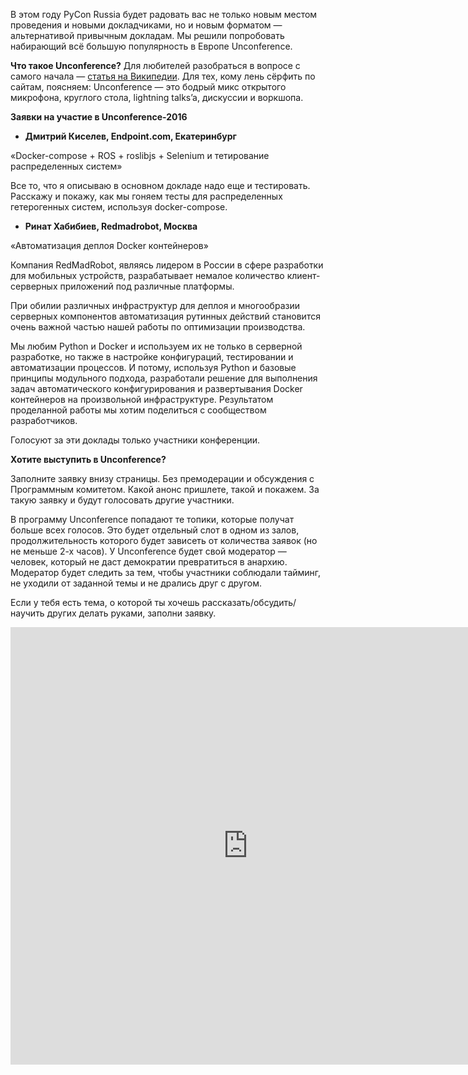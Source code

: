 В этом году PyCon Russia будет радовать вас не только новым местом проведения и новыми докладчиками, но и новым форматом — альтернативой привычным докладам. Мы решили попробовать набирающий всё большую популярность в Европе Unconference.

<b>Что такое Unconference?</b>
Для любителей разобраться в вопросе с самого начала — [статья на Википедии](https://en.wikipedia.org/wiki/Unconference). Для тех, кому лень сёрфить по сайтам, поясняем: Unconference — это бодрый микс открытого микрофона, круглого стола, lightning talks’a, дискуссии и воркшопа. 

<b>Заявки на участие в Unconference-2016</b>

* <b>Дмитрий Киселев, Endpoint.com, Екатеринбург</b>
    
«Docker-compose + ROS + roslibjs + Selenium и тетирование распределенных систем»

Все то, что я описываю в основном докладе надо еще и тестировать. Расскажу и покажу, как мы гоняем тесты для распределенных гетерогенных систем, используя docker-compose.
   
* <b>Ринат Хабибиев, Redmadrobot, Москва</b>
    
«Автоматизация деплоя Docker контейнеров»

Компания RedMadRobot, являясь лидером в России в сфере разработки для мобильных устройств, разрабатывает немалое количество клиент-серверных приложений под различные платформы.

При обилии различных инфраструктур для деплоя и многообразии серверных компонентов автоматизация рутинных действий становится очень важной частью нашей работы по оптимизации производства.

Мы любим Python и Docker и используем их не только в серверной разработке, но также в настройке конфигураций, тестировании и автоматизации процессов. И потому, используя Python и базовые принципы модульного подхода, разработали решение для выполнения задач автоматического конфигурирования и развертывания Docker контейнеров на произвольной инфраструктуре. Результатом проделанной работы мы хотим поделиться с сообществом разработчиков.



Голосуют за эти доклады только участники конференции.

<b>Хотите выступить в Unconference?</b>

Заполните заявку внизу страницы. Без премодерации и обсуждения с Программным комитетом. Какой анонс пришлете, такой и покажем. За такую заявку и будут голосовать другие участники.

В программу Unconference попадают те топики, которые получат больше всех голосов. Это будет отдельный слот в одном из залов, продолжительность которого будет зависеть от количества заявок (но не меньше 2-х часов). 
У Unconference будет свой модератор — человек, который не даст демократии превратиться в анархию. Модератор будет следить за тем, чтобы участники соблюдали тайминг, не уходили от заданной темы и не дрались друг с другом.

Если у тебя есть тема, о которой ты хочешь рассказать/обсудить/научить других делать руками, заполни заявку.

<iframe src="https://docs.google.com/forms/d/1TNzV-6UsR6PwL4QOBpgxdAJTo8kIiw2EH9_Q_LEZ_rk/viewform?embedded=true" width="760" height="700" frameborder="0" marginheight="0" marginwidth="0">Загрузка...</iframe>
